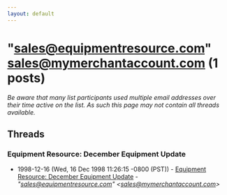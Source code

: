 ```yaml
---
layout: default
---
```


# "sales@equipmentresource.com" <sales@mymerchantaccount.com> (1 posts)

_Be aware that many list participants used multiple email addresses over their time active on the list. As such this page may not contain all threads available._

## Threads

### Equipment Resource: December Equipment Update
+ 1998-12-16 (Wed, 16 Dec 1998 11:26:15 -0800 (PST)) - [Equipment Resource: December Equipment Update](/archive/1998/12/469a38c7ecb1aee71a33c2680b7c310ae95b69acb1b7d558ed2c2bfb835c8052) - _"sales@equipmentresource.com" \<sales@mymerchantaccount.com\>_

